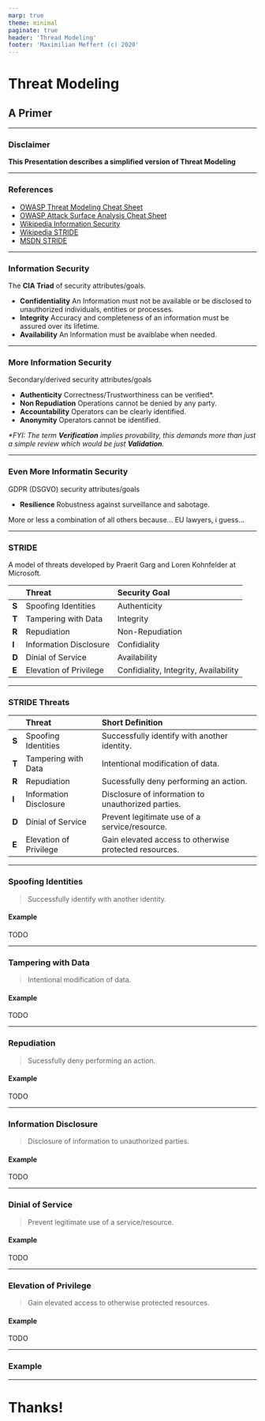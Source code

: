 ```yaml
---
marp: true
theme: minimal
paginate: true
header: 'Thread Modeling'
footer: 'Maximilian Meffert (c) 2020'
---
```


# Threat Modeling
## A Primer

---

### Disclaimer

__This Presentation describes a simplified version of Threat Modeling__

---

### References

* [OWASP Threat Modeling Cheat Sheet](https://cheatsheetseries.owasp.org/cheatsheets/Threat_Modeling_Cheat_Sheet.html)
* [OWASP Attack Surface Analysis Cheat Sheet](https://cheatsheetseries.owasp.org/cheatsheets/Attack_Surface_Analysis_Cheat_Sheet.html)
* [Wikipedia Information Security](https://en.wikipedia.org/wiki/Information_security)
* [Wikipedia STRIDE](https://en.wikipedia.org/wiki/STRIDE_%28security%29)
* [MSDN STRIDE](https://docs.microsoft.com/en-us/previous-versions/commerce-server/ee823878(v=cs.20)?redirectedfrom=MSDN)

---

### Information Security

The __CIA Triad__ of security attributes/goals.

* __Confidentiality__
An Information must not be available or be disclosed to unauthorized individuals, entities or processes.
* __Integrity__
Accuracy and completeness of an information must be assured over its lifetime.
* __Availability__
An Information must be avaiblabe when needed.

---

### More Information Security

Secondary/derived security attributes/goals

* __Authenticity__
Correctness/Trustworthiness can be verified*.
* __Non Repudiation__
Operations cannot be denied by any party.
* __Accountability__
Operators can be clearly identified.
* __Anonymity__
Operators cannot be identified.

_*FYI: The term **Verification** implies provability, this demands more than just a simple review which would be just **Validation**._

---

### Even More Informatin Security

GDPR (DSGVO) security attributes/goals

* __Resilience__
Robustness against surveillance and sabotage.

More or less a combination of all others because... EU lawyers, i guess...

---

### STRIDE

A model of threats developed by Praerit Garg and Loren Kohnfelder at Microsoft.

|| Threat | Security Goal | 
|:-|:-|:-|
| __S__ | Spoofing Identities | Authenticity |
| __T__ | Tampering with Data | Integrity |
| __R__ | Repudiation | Non-Repudiation|
| __I__ | Information Disclosure | Confidiality |
| __D__ | Dinial of Service | Availability |
| __E__ | Elevation of Privilege | Confidiality, Integrity, Availability |

---
### STRIDE Threats

|| Threat | Short Definition | 
|:-|:-|:-|
| __S__ | Spoofing Identities | Successfully identify with another identity. |
| __T__ | Tampering with Data | Intentional modification of data. |
| __R__ | Repudiation | Sucessfully deny performing an action.|
| __I__ | Information Disclosure | Disclosure of information to unauthorized parties. |
| __D__ | Dinial of Service | Prevent legitimate use of a service/resource. |
| __E__ | Elevation of Privilege | Gain elevated access to otherwise protected resources. |

---

### Spoofing Identities

> Successfully identify with another identity.

#### Example

TODO

---

### Tampering with Data

> Intentional modification of data.

#### Example

TODO

---

### Repudiation

> Sucessfully deny performing an action.

#### Example

TODO

---

### Information Disclosure

> Disclosure of information to unauthorized parties.

#### Example

TODO

---

### Dinial of Service

> Prevent legitimate use of a service/resource.

#### Example

TODO

---

### Elevation of Privilege

> Gain elevated access to otherwise protected resources.

#### Example

TODO

---

### Example

---

# Thanks!